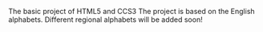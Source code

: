 The basic project of HTML5 and CCS3 
The project is based on the English alphabets.
Different regional alphabets will be added soon!
